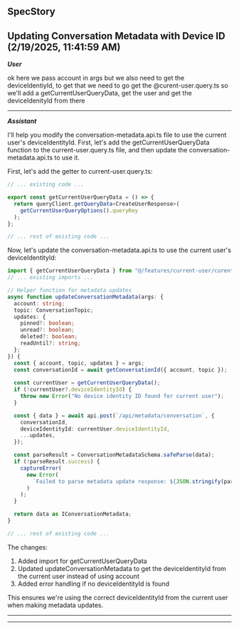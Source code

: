 ## SpecStory

## Updating Conversation Metadata with Device ID (2/19/2025, 11:41:59 AM)

_**User**_

ok here we pass account in args but we also need to get the deviceIdentiyId, to get that we need to go get the @curent-user.query.ts so we'll add a getCurrentUserQueryData, get the user and get the deviceIdenityId from there

---

_**Assistant**_

I'll help you modify the conversation-metadata.api.ts file to use the current user's deviceIdentityId. First, let's add the getCurrentUserQueryData function to the current-user.query.ts file, and then update the conversation-metadata.api.ts to use it.

First, let's add the getter to current-user.query.ts:

```typescript:features/current-user/curent-user.query.ts
// ... existing code ...

export const getCurrentUserQueryData = () => {
  return queryClient.getQueryData<CreateUserResponse>(
    getCurrentUserQueryOptions().queryKey
  );
};

// ... rest of existing code ...
```

Now, let's update the conversation-metadata.api.ts to use the current user's deviceIdentityId:

```typescript:features/conversation/conversation-metadata/conversation-metadata.api.ts
import { getCurrentUserQueryData } from "@/features/current-user/curent-user.query";
// ... existing imports ...

// Helper function for metadata updates
async function updateConversationMetadata(args: {
  account: string;
  topic: ConversationTopic;
  updates: {
    pinned?: boolean;
    unread?: boolean;
    deleted?: boolean;
    readUntil?: string;
  };
}) {
  const { account, topic, updates } = args;
  const conversationId = await getConversationId({ account, topic });
  
  const currentUser = getCurrentUserQueryData();
  if (!currentUser?.deviceIdentityId) {
    throw new Error("No device identity ID found for current user");
  }

  const { data } = await api.post(`/api/metadata/conversation`, {
    conversationId,
    deviceIdentityId: currentUser.deviceIdentityId,
    ...updates,
  });

  const parseResult = ConversationMetadataSchema.safeParse(data);
  if (!parseResult.success) {
    captureError(
      new Error(
        `Failed to parse metadata update response: ${JSON.stringify(parseResult.error)}`
      )
    );
  }

  return data as IConversationMetadata;
}

// ... rest of existing code ...
```

The changes:
1. Added import for getCurrentUserQueryData
2. Updated updateConversationMetadata to get the deviceIdentityId from the current user instead of using account
3. Added error handling if no deviceIdentityId is found

This ensures we're using the correct deviceIdentityId from the current user when making metadata updates.

---



---


